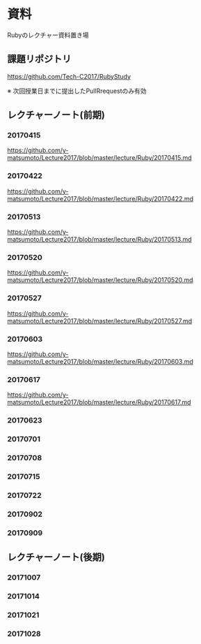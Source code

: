 # 資料
Rubyのレクチャー資料置き場

## 課題リポジトリ
https://github.com/Tech-C2017/RubyStudy

※ 次回授業日までに提出したPullRrequestのみ有効

## レクチャーノート(前期)

### 20170415
https://github.com/y-matsumoto/Lecture2017/blob/master/lecture/Ruby/20170415.md

### 20170422
https://github.com/y-matsumoto/Lecture2017/blob/master/lecture/Ruby/20170422.md

### 20170513
https://github.com/y-matsumoto/Lecture2017/blob/master/lecture/Ruby/20170513.md

### 20170520
https://github.com/y-matsumoto/Lecture2017/blob/master/lecture/Ruby/20170520.md

### 20170527
https://github.com/y-matsumoto/Lecture2017/blob/master/lecture/Ruby/20170527.md

### 20170603
https://github.com/y-matsumoto/Lecture2017/blob/master/lecture/Ruby/20170603.md

### 20170617
https://github.com/y-matsumoto/Lecture2017/blob/master/lecture/Ruby/20170617.md

### 20170623

### 20170701

### 20170708

### 20170715

### 20170722

### 20170902

### 20170909

## レクチャーノート(後期)

### 20171007

### 20171014

### 20171021

### 20171028
